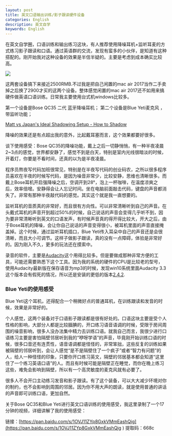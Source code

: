```yaml
---
layout: post
title: 英文口语输出训练/影子跟读硬件设备
categories: English
description: 英文自学
keywords: English
---
```


在英文自学圈，口语训练和输出练习这块，有人推荐使用降噪耳机+监听耳麦的方式练习影子跟读和口语。通过英语群的交流，发现有蛮多的小伙伴，是知道有这种搭配的。刚开始我对这种设备的效果是半信半疑的。主要是考虑到成本确实比较高。

<img src="https://cs-cn.top/images/posts/English_Shadowing74430.jpg"/>

这两套设备搞下来接近2500RMB.不过我是把自己闲置的mac air 2017当作二手卖掉之后换了2900才买的这两个设备。整体感觉闲置的mac air 2017还不如用来搞硬件做英语口语训练。日常我主要使用台式机windows比较多。

第一个设备是Bose QC35 二代 蓝牙降噪耳机；
第二个设备是Blue Yeti麦克风 ，带监听功能；

[Matt vs Japan's Ideal Shadowing Setup - How to Shadow](https://youtu.be/8qx_hnAGc-k)

降噪的效果还是有点超出我的意外，比起戴耳塞而言，这个效果都要好很多。

谈下使用感受：Bose QC35的降噪功能，戴上之后一切静悄悄，有一种半夜凌晨2~3点的感觉，世界都安静了，感觉不到是白天，特别是室内光线很暗淡的时候，开着灯，你要是不看时间，还真的以为是半夜凌晨。

程序员熬夜写代码加班很常见，特别是在半夜写代码的创业码农，之所以很多程序员喜欢在半夜的时候写代码，是因为噪音非常少，比较安静，思维也清晰很多。而戴上Bose耳机开启强降噪之后，空调开到28°，泡上一杯咖啡，在温度凉爽之后，效率倍增。安静得会让人忘记时间。坐在电脑前面敲击代码，键盘的声音都消失了。非常有那种半夜敲代码的感觉。其实这个就是我一直想要的。

监听耳机的音质真的非常好，而且很有方向性。可以非常清晰听到自己的声音。在头戴式耳机的声音开到超过50%的时候，自己说话的声音会变得几乎听不到，因为要非常清晰听到英文的口语发声，有时候声音真的得开得比较大，开大之后，由于Bose耳机的降噪，会让你自己说话的声音变得很小，被耳机里面的声音直接掩盖掉。这个时候，通过监听耳机插口，Blue Yeti传入耳朵中自己的声音还是会很清晰，而且大小可调节。这样子做影子跟读，真的没有一点障碍，体验是非常好的。因为刚入不久，更多的玩法还在摸索中。



录音的软件，主要是[Audacity](https://www.fosshub.com/Audacity-old.html)这个用得比较多。但是要做成那种非常方便的工具，可能还需要熟悉下这个工具。因为我的系统的硬件的CPU是比较老的型号，使用Audacity最新版在保存语音为mp3的时候，发现win10系统里面Audacity 3.3这个版本会有假死的情况，所以还是安装的更低的版本[2.4.2](https://download.fosshub.com/Protected/expiretime=1628451086;badurl=aHR0cHM6Ly93d3cuZm9zc2h1Yi5jb20vaHR0cHM6JiN4MkY7JiN4MkY7Zm9zc2h1Yi5jb20mI3gyRjtBdWRhY2l0eS1vbGQuaHRtbA==/cd8da07ec0bba46c909b7835372b4c3fd59729c7921065f9a6850341b2bb00e3/5b7eee97e8058c20a7bbfcf4/5ef5ead9c63e265869c6d064/audacity-win-2.4.2.exe).



### Blue Yeti的使用感受

Blue Yeti这个耳机，还得配合一个稍微好点的普通耳机，在训练跟读和发音的时候，效果是非常好的。

个人感觉，这两个装备对于口语影子跟读都是很有好处的。口语这块主要是受个人性格的影响，大部分人都是比较腼腆的，开口练习语音语调的时候，受限于房间周围的噪音影响，很多人没办法集中精力去训练口语。就我自己而言，我很少进行口语练习主要是害怕隔壁邻居听到我的“咿呀学语”的声音，毕竟刚开始训练口语的时候，很多口音还有连贯性，语音语调都是怪怪的，非常笨拙，这些反复的训练如果被隔壁的邻居听到，会让人感觉“是不是隔壁住了一个疯子”或者“智力有问题”的人，给人一种怪怪的印象，只要你开口练习英文，隔壁的邻居基本都会知道“这里住了一个练习英语口语”的人。而且有时候可能是隔壁正在睡觉，而你在晚上练习这些，难免会影响到隔壁，所以有一个高灵敏度的麦克风就有必要了。

很多人不会开口主动练习发音和影子跟读。有了这个装备，可以大大减少环境对你的制约，也不会影响到周围的邻居。因为你不用大声的朗读，就是使用普通的讲话的声音即可训练口语，更加自然。

关于Bose QC35和Blue Yeti进行英文口语训练的使用感受，我这里录制了一个17分钟的视频，详细讲解了我的使用感受：

链接：[https://pan.baidu.com/s/1OVJ11ZYp8GxkVMmEashQjg](https://pan.baidu.com/s/1OVJ11ZYp8GxkVMmEashQjg ) 
提取码：668c





